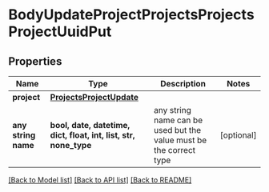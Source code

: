 # BodyUpdateProjectProjectsProjectsProjectUuidPut


## Properties
Name | Type | Description | Notes
------------ | ------------- | ------------- | -------------
**project** | [**ProjectsProjectUpdate**](ProjectsProjectUpdate.md) |  | 
**any string name** | **bool, date, datetime, dict, float, int, list, str, none_type** | any string name can be used but the value must be the correct type | [optional]

[[Back to Model list]](../README.md#documentation-for-models) [[Back to API list]](../README.md#documentation-for-api-endpoints) [[Back to README]](../README.md)


